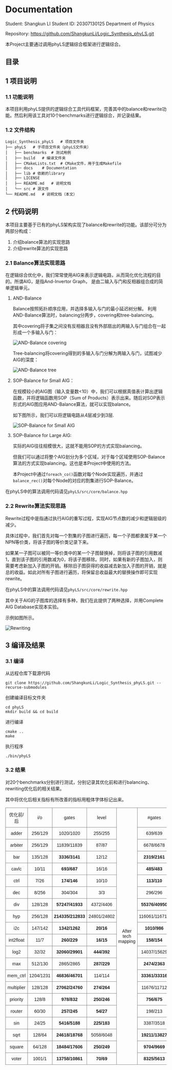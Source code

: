 # Documentation
Student: Shangkun LI
Student ID: 20307130125
Department of Physics

Repository: https://github.com/ShangkunLi/Logic_Synthesis_phyLS.git

本Project主要通过调用phyLS逻辑综合框架进行逻辑综合。

## 目录

## 1 项目说明
### 1.1 功能说明
本项目利用phyLS提供的逻辑综合工具代码框架，完善其中的balance和rewrite功能。然后利用该工具对10个benchmarks进行逻辑综合，并记录结果。

### 1.2 文件结构
```
Logic_Synthesis_phyLS   # 项目文件夹
├── phyLS   # 子项目文件夹（phyLS文件夹）
│   ├── benchmarks  # 测试用例
│   ├── build   # 编译文件夹
│   ├── CMakeLists.txt  # CMake文件，用于生成Makefile
│   ├── docs    # Documentation
│   ├── lib # 依赖的library
│   ├── LICENSE
│   ├── README.md   # 说明文档
│   └── src # 源文件
└── README.md   # 说明文档（本文）
```

## 2 代码说明
本项目主要基于已有的phyLS架构实现了balance和rewrite的功能。该部分可分为两部分构成：
1. 介绍balance算法的实现思路
2. 介绍rewrite算法的实现思路

### 2.1 Balance算法实现思路
在逻辑综合优化中，我们常常使用AIG来表示逻辑电路，从而简化优化流程的目的。所谓AIG，是指And-Invertor Graph， 是由二输入与门和反相器组合成的简单逻辑单元。
1. AND-Balance
   
    Balance按照拓扑顺序应用，并选择多输入与门的最小延迟树分解。
    利用AND-Balance算法时，balancing分两步，covering和tree-balancing。

    其中covering将子集之间没有反相器且没有外部扇出的两输入与门组合在一起形成一个多输入与门：
    
    ![AND-Balance covering](./Figures/balance_2.png "AND-Balance covering")

    Tree-balancing将covering得到的多输入与门分解为两输入与门，试图减少AIG的深度：

    ![AND-Balance tree](./Figures/balance_3.png "AND-Balance tree")    

2. SOP-Balance for Small AIG：
   
   在规模较小的AIG图（输入变量数<10）中，我们可以根据真值表计算出逻辑函数，并将逻辑函数用SOP（Sum of Products）表示出来。随后对SOP表示形式的AIG图应用AND-Balance算法，就可以实现balance。

   如下图所示，我们可以将逻辑电路从4层减少到3层.

   ![SOP-Balance for Small AIG](./Figures/balance_1.png "SOP-Balance for Small AIG")


3. SOP-Balance for Large AIG:

    实际的AIG往往规模很大，这就不能用SOP的方式实现balancing。
    
    但我们可以通过将整个AIG划分为多个区域，对于每个区域使用SOP-Balance算法的方式实现balancing。这也是本Project中使用的方法。

    本Project中通过`foreach_co()`函数对每个Node实现遍历，并通过`balance_rec()`对每个Node的对应的割集进行SOP-Balance。

在phyLS中的算法调用代码请见`phyLS/src/core/balance.hpp`

### 2.2 Rewrite算法实现思路
Rewrite过程中是指通过执行AIG的重写过程，实现AIG节点数的减少和逻辑层级的减少。

具体过程中，我们首先对每一个割集的子图进行遍历，每一个子图都隶属于某一个NPN等价类，将该子图的等价类记录下来。

如果某一子图可以被同一等价类中的某一个子图替换掉，则将该子图的引用数减1，直到该子图的引用数减为0，将该子图移除。同时，如果有新的子图加入，则需要考虑新加入子图的开销。移除旧子图获得的收益减去新加入子图的开销，就是总的收益。如此对所有子图进行遍历，将保留总收益最大的替换操作即可实现rewrite。

在phyLS中的算法调用代码请见`phyLS/src/core/rewrite.hpp`

其中关于AIG的子图库的选择有多种，我们在此提供了两种选择，并用Complete AIG Database实现本实验。

示例如图所示。

![Rewriting](./Figures/rewriting_1.png "Rewriting")


## 3 编译及结果

### 3.1 编译
从远程仓库下载源代码
```
git clone https://github.com/ShangkunLi/Logic_Synthesis_phyLS.git --recurse-submodules
```

创建编译目标文件夹
```
cd phyLS
mkdir build && cd build
```

进行编译
```
cmake ..
make
```

执行程序
```
./bin/phyLS
```
### 3.2 结果
对20个benchmarks分别进行测试，分别记录其优化前和进行balancing、rewriting优化后的相关结果。

其中将优化后相关指标有所改善的指标用粗体字体标记出来。

<style type="text/css">
.tg  {border-collapse:collapse;border-spacing:0;}
.tg td{border-color:black;border-style:solid;border-width:1px;font-family:Arial, sans-serif;font-size:14px;
  overflow:hidden;padding:10px 5px;word-break:normal;}
.tg th{border-color:black;border-style:solid;border-width:1px;font-family:Arial, sans-serif;font-size:14px;
  font-weight:normal;overflow:hidden;padding:10px 5px;word-break:normal;}
.tg .tg-9wq8{border-color:inherit;text-align:center;vertical-align:middle}
.tg .tg-uzvj{border-color:inherit;font-weight:bold;text-align:center;vertical-align:middle}
</style>
<table class="tg"><thead>
  <tr>
    <td class="tg-9wq8">优化前/后</td>
    <td class="tg-9wq8">i/o</td>
    <td class="tg-9wq8">gates</td>
    <td class="tg-9wq8">level</td>
    <td class="tg-9wq8" rowspan="21">After tech mapping</td>
    <td class="tg-9wq8">#gates</td>
    <td class="tg-9wq8">area</td>
    <td class="tg-9wq8">delay</td>
  </tr>
  <tr>
    <td class="tg-9wq8">adder</td>
    <td class="tg-9wq8">256/129</td>
    <td class="tg-9wq8">1020/1020</td>
    <td class="tg-9wq8">255/255</td>
    <td class="tg-9wq8">639/639</td>
    <td class="tg-9wq8">1849/1849</td>
    <td class="tg-9wq8">204.9/204.9</td>
  </tr>
  <tr>
    <td class="tg-9wq8">arbiter</td>
    <td class="tg-9wq8">256/129</td>
    <td class="tg-9wq8">11839/11839</td>
    <td class="tg-9wq8">87/87</td>
    <td class="tg-9wq8">6678/6678</td>
    <td class="tg-9wq8">18773/18773</td>
    <td class="tg-9wq8">70.7/70.7</td>
  </tr>
  <tr>
    <td class="tg-9wq8">bar</td>
    <td class="tg-9wq8">135/128</td>
    <td class="tg-uzvj">3336/3141</td>
    <td class="tg-9wq8">12/12</td>
    <td class="tg-uzvj">2319/2161</td>
    <td class="tg-uzvj">5911/5693</td>
    <td class="tg-9wq8">10.2/10.9</td>
  </tr>
  <tr>
    <td class="tg-9wq8">cavlc</td>
    <td class="tg-9wq8">10/11</td>
    <td class="tg-uzvj">693/687</td>
    <td class="tg-9wq8">16/16</td>
    <td class="tg-uzvj">485/483</td>
    <td class="tg-9wq8">1212/1218</td>
    <td class="tg-uzvj">14.3/14.1</td>
  </tr>
  <tr>
    <td class="tg-9wq8">ctrl</td>
    <td class="tg-9wq8">7/26</td>
    <td class="tg-uzvj">174/146</td>
    <td class="tg-9wq8">10/10</td>
    <td class="tg-uzvj">113/110</td>
    <td class="tg-uzvj">275/265</td>
    <td class="tg-uzvj">8.3/7.9</td>
  </tr>
  <tr>
    <td class="tg-9wq8">dec</td>
    <td class="tg-9wq8">8/256</td>
    <td class="tg-9wq8">304/304</td>
    <td class="tg-9wq8">3/3</td>
    <td class="tg-9wq8">296/296</td>
    <td class="tg-9wq8">648/648</td>
    <td class="tg-9wq8">3.7/3.7</td>
  </tr>
  <tr>
    <td class="tg-9wq8">div</td>
    <td class="tg-9wq8">128/128</td>
    <td class="tg-uzvj">57247/41933</td>
    <td class="tg-9wq8">4372/4406</td>
    <td class="tg-uzvj">55376/40950</td>
    <td class="tg-uzvj">127233/99321</td>
    <td class="tg-uzvj">3516.5/3442.3</td>
  </tr>
  <tr>
    <td class="tg-9wq8">hyp</td>
    <td class="tg-9wq8">256/128</td>
    <td class="tg-uzvj">214335/212833</td>
    <td class="tg-9wq8">24801/24802</td>
    <td class="tg-9wq8">116061/116717</td>
    <td class="tg-9wq8">364855/365750</td>
    <td class="tg-uzvj">16771.4/16723.3</td>
  </tr>
  <tr>
    <td class="tg-9wq8">i2c</td>
    <td class="tg-9wq8">147/142</td>
    <td class="tg-uzvj">1342/1262</td>
    <td class="tg-uzvj">20/16</td>
    <td class="tg-uzvj">1010/986</td>
    <td class="tg-uzvj">2458/2346</td>
    <td class="tg-uzvj">14.6/13.2</td>
  </tr>
  <tr>
    <td class="tg-9wq8">int2float</td>
    <td class="tg-9wq8">11/7</td>
    <td class="tg-uzvj">260/229</td>
    <td class="tg-uzvj">16/15</td>
    <td class="tg-uzvj">158/154</td>
    <td class="tg-uzvj">429/393</td>
    <td class="tg-9wq8">12.9/12.9</td>
  </tr>
  <tr>
    <td class="tg-9wq8">log2</td>
    <td class="tg-9wq8">32/32</td>
    <td class="tg-uzvj">32060/29901</td>
    <td class="tg-uzvj">444/392</td>
    <td class="tg-9wq8">14037/15629</td>
    <td class="tg-9wq8">46105/48845</td>
    <td class="tg-uzvj">294.9/273.7</td>
  </tr>
  <tr>
    <td class="tg-9wq8">max</td>
    <td class="tg-9wq8">512/130</td>
    <td class="tg-9wq8">2865/2865</td>
    <td class="tg-uzvj">287/229</td>
    <td class="tg-uzvj">2474/2363</td>
    <td class="tg-uzvj">5650/5386</td>
    <td class="tg-uzvj">205.5/177.8</td>
  </tr>
  <tr>
    <td class="tg-9wq8">mem_ctrl</td>
    <td class="tg-9wq8">1204/1231</td>
    <td class="tg-uzvj">46836/46701</td>
    <td class="tg-9wq8">114/114</td>
    <td class="tg-uzvj">33361/33316</td>
    <td class="tg-uzvj">81657/81466</td>
    <td class="tg-9wq8">87.8/87.8</td>
  </tr>
  <tr>
    <td class="tg-9wq8">multiplier</td>
    <td class="tg-9wq8">128/128</td>
    <td class="tg-uzvj">27062/24760</td>
    <td class="tg-uzvj">274/264</td>
    <td class="tg-9wq8">11676/11712</td>
    <td class="tg-uzvj">40751/40296</td>
    <td class="tg-uzvj">209.2/208.8</td>
  </tr>
  <tr>
    <td class="tg-9wq8">priority</td>
    <td class="tg-9wq8">128/8</td>
    <td class="tg-uzvj">978/832</td>
    <td class="tg-uzvj">250/246</td>
    <td class="tg-uzvj">756/675</td>
    <td class="tg-uzvj">1736/1515</td>
    <td class="tg-uzvj">199.3/197.7</td>
  </tr>
  <tr>
    <td class="tg-9wq8">router</td>
    <td class="tg-9wq8">60/30</td>
    <td class="tg-uzvj">257/245</td>
    <td class="tg-uzvj">54/27</td>
    <td class="tg-9wq8">198/213</td>
    <td class="tg-9wq8">527/547</td>
    <td class="tg-uzvj">37.5/20.7</td>
  </tr>
  <tr>
    <td class="tg-9wq8">sin</td>
    <td class="tg-9wq8">24/25</td>
    <td class="tg-uzvj">5416/5188</td>
    <td class="tg-uzvj">225/183</td>
    <td class="tg-9wq8">3387/3518</td>
    <td class="tg-9wq8">9462/9883</td>
    <td class="tg-uzvj">149.4/133</td>
  </tr>
  <tr>
    <td class="tg-9wq8">sqrt</td>
    <td class="tg-9wq8">128/64</td>
    <td class="tg-uzvj">24618/18768</td>
    <td class="tg-9wq8">5058/6048</td>
    <td class="tg-uzvj">19211/13827</td>
    <td class="tg-uzvj">44523/35227</td>
    <td class="tg-uzvj">4235.8/4088.2</td>
  </tr>
  <tr>
    <td class="tg-9wq8">square</td>
    <td class="tg-9wq8">64/128</td>
    <td class="tg-uzvj">18484/17606</td>
    <td class="tg-uzvj">250/249</td>
    <td class="tg-uzvj">9704/9669</td>
    <td class="tg-uzvj">28288/27812</td>
    <td class="tg-uzvj">199.4/199.2</td>
  </tr>
  <tr>
    <td class="tg-9wq8">voter</td>
    <td class="tg-9wq8">1001/1</td>
    <td class="tg-uzvj">13758/10861</td>
    <td class="tg-uzvj">70/69</td>
    <td class="tg-uzvj">8325/5613</td>
    <td class="tg-uzvj">22807/16929</td>
    <td class="tg-uzvj">53.5/46.2</td>
  </tr></thead></table>